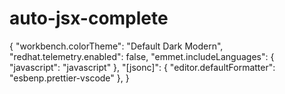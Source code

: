 # auto-jsx-complete


{
    "workbench.colorTheme": "Default Dark Modern",
    "redhat.telemetry.enabled": false,
    "emmet.includeLanguages": {
        "javascript": "javascript"
    },
    "[jsonc]": {
        "editor.defaultFormatter": "esbenp.prettier-vscode"
    },
}
